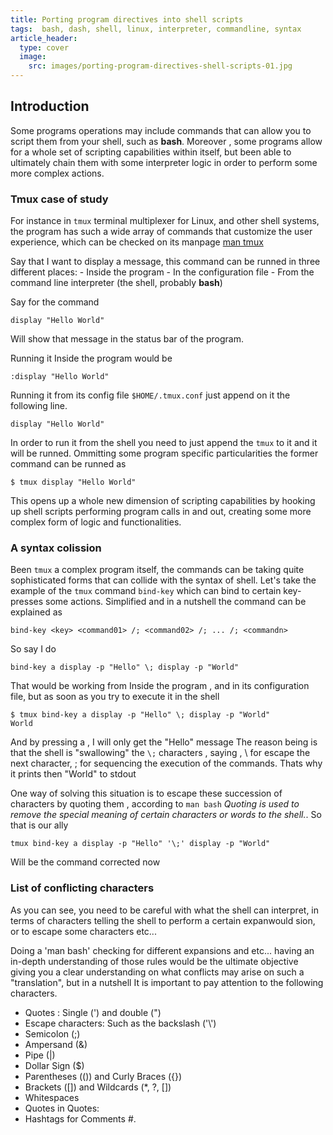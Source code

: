 ```yaml
---
title: Porting program directives into shell scripts
tags:  bash, dash, shell, linux, interpreter, commandline, syntax
article_header:
  type: cover
  image:
    src: images/porting-program-directives-shell-scripts-01.jpg
---
```


## Introduction

Some programs operations may include commands that can allow you to script them from your shell, such as **bash**.
Moreover , some programs allow for a whole set of scripting capabilities within itself, but been able to ultimately chain them with some interpreter logic in order to perform some more complex actions.

### Tmux case of study

For instance in `tmux` terminal multiplexer for Linux, and other shell systems, the program has such a wide array of commands that customize the user experience, which can be checked on its manpage [man tmux](https://man7.org/linux/man-pages/man1/tmux.1.html)

Say that I want to display a message, this command can be runned in three different places:
    - Inside the program
    - In the configuration file
    - From the command line interpreter (the shell, probably **bash**)

Say for the command 
```
display "Hello World"
```

Will show that message in the status bar of the program.

Running it Inside the program would be

```
:display "Hello World"
```

Running it from its config file `$HOME/.tmux.conf` just append on it the following line.

```
display "Hello World"
```

In order to run it from the shell you need to just append the `tmux` to it and it will be runned.
Ommitting some program specific particularities the former command can be runned as

```
$ tmux display "Hello World"
```

This opens up a whole new dimension of scripting capabilities by hooking up shell scripts performing program calls in and out, creating some more complex form of logic and functionalities.


### A syntax colission

Been `tmux` a complex program itself, the commands can be taking quite sophisticated forms that can collide with the syntax of shell.
Let's take the example of the `tmux` command `bind-key` which can bind to certain key-presses some actions.
Simplified and in a nutshell the command can be explained as
```
bind-key <key> <command01> /; <command02> /; ... /; <commandn>
```
So say I do

```
bind-key a display -p "Hello" \; display -p "World"
```

That would be working from Inside the program , and in its configuration file, but as soon as you try to execute it in the shell

```
$ tmux bind-key a display -p "Hello" \; display -p "World"
World
```

And by pressing a , I will only get the "Hello" message
The reason being is that the shell is "swallowing" the `\;` characters , saying , \ for escape the next character, ; for sequencing the execution of the commands.
Thats why it prints then "World" to stdout

One way of solving this situation is to escape these succession of characters by quoting them , according to `man bash` *Quoting  is  used  to remove the special meaning of certain characters or words to the shell.*. So that is our ally

```
tmux bind-key a display -p "Hello" '\;' display -p "World"
```

Will be the command corrected now

### List of conflicting characters

As you can see, you need to be careful with what the shell can interpret, in terms of characters telling the shell to perform a certain expanwould sion, or to escape some characters etc...

Doing a 'man bash' checking for different expansions and etc... having an in-depth understanding of those rules would be the ultimate objective giving you a clear understanding on what conflicts may arise on such a "translation", but in a nutshell It is important to pay attention to the following characters.

- Quotes : Single (') and double (")
- Escape characters: Such as the backslash ('\\')
- Semicolon (;)
- Ampersand (&)
- Pipe (\|)
- Dollar Sign ($)
- Parentheses (()) and Curly Braces ({})
- Brackets ([]) and Wildcards (\*, ?, [])
- Whitespaces
- Quotes in Quotes:
- Hashtags for Comments #.

